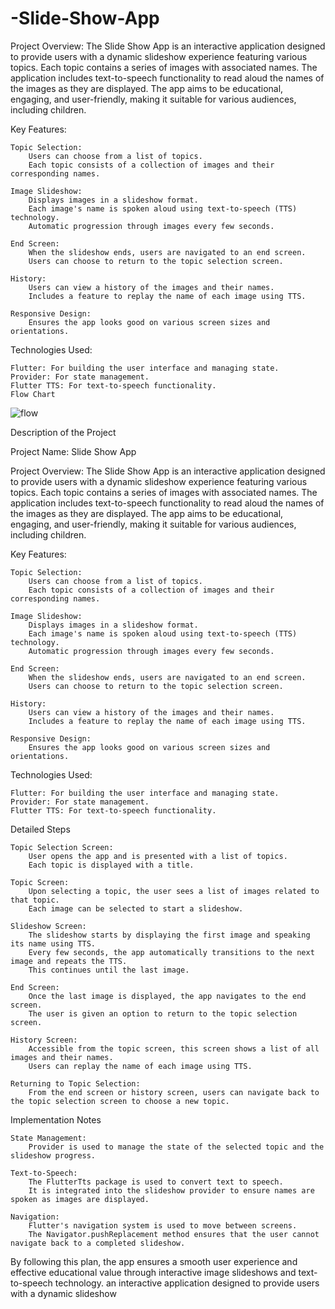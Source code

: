 # -Slide-Show-App

Project Overview:
The Slide Show App is an interactive application designed to provide users with a dynamic slideshow experience featuring various topics. Each topic contains a series of images with associated names. The application includes text-to-speech functionality to read aloud the names of the images as they are displayed. The app aims to be educational, engaging, and user-friendly, making it suitable for various audiences, including children.

Key Features:

    Topic Selection:
        Users can choose from a list of topics.
        Each topic consists of a collection of images and their corresponding names.

    Image Slideshow:
        Displays images in a slideshow format.
        Each image's name is spoken aloud using text-to-speech (TTS) technology.
        Automatic progression through images every few seconds.

    End Screen:
        When the slideshow ends, users are navigated to an end screen.
        Users can choose to return to the topic selection screen.

    History:
        Users can view a history of the images and their names.
        Includes a feature to replay the name of each image using TTS.

    Responsive Design:
        Ensures the app looks good on various screen sizes and orientations.

Technologies Used:

    Flutter: For building the user interface and managing state.
    Provider: For state management.
    Flutter TTS: For text-to-speech functionality.
    Flow Chart

 
![flow](https://github.com/kalimaty/-Slide-Show-App/assets/105967966/cc30ba90-ed1e-420a-ab8d-fdb4f1fc3042)

Description of the Project

Project Name: Slide Show App

Project Overview:
The Slide Show App is an interactive application designed to provide users with a dynamic slideshow experience featuring various topics. Each topic contains a series of images with associated names. The application includes text-to-speech functionality to read aloud the names of the images as they are displayed. The app aims to be educational, engaging, and user-friendly, making it suitable for various audiences, including children.

Key Features:

    Topic Selection:
        Users can choose from a list of topics.
        Each topic consists of a collection of images and their corresponding names.

    Image Slideshow:
        Displays images in a slideshow format.
        Each image's name is spoken aloud using text-to-speech (TTS) technology.
        Automatic progression through images every few seconds.

    End Screen:
        When the slideshow ends, users are navigated to an end screen.
        Users can choose to return to the topic selection screen.

    History:
        Users can view a history of the images and their names.
        Includes a feature to replay the name of each image using TTS.

    Responsive Design:
        Ensures the app looks good on various screen sizes and orientations.

Technologies Used:

    Flutter: For building the user interface and managing state.
    Provider: For state management.
    Flutter TTS: For text-to-speech functionality.

 



Detailed Steps

    Topic Selection Screen:
        User opens the app and is presented with a list of topics.
        Each topic is displayed with a title.

    Topic Screen:
        Upon selecting a topic, the user sees a list of images related to that topic.
        Each image can be selected to start a slideshow.

    Slideshow Screen:
        The slideshow starts by displaying the first image and speaking its name using TTS.
        Every few seconds, the app automatically transitions to the next image and repeats the TTS.
        This continues until the last image.

    End Screen:
        Once the last image is displayed, the app navigates to the end screen.
        The user is given an option to return to the topic selection screen.

    History Screen:
        Accessible from the topic screen, this screen shows a list of all images and their names.
        Users can replay the name of each image using TTS.

    Returning to Topic Selection:
        From the end screen or history screen, users can navigate back to the topic selection screen to choose a new topic.

Implementation Notes

    State Management:
        Provider is used to manage the state of the selected topic and the slideshow progress.

    Text-to-Speech:
        The FlutterTts package is used to convert text to speech.
        It is integrated into the slideshow provider to ensure names are spoken as images are displayed.

    Navigation:
        Flutter's navigation system is used to move between screens.
        The Navigator.pushReplacement method ensures that the user cannot navigate back to a completed slideshow.

By following this plan, the app ensures a smooth user experience and effective educational value through interactive image slideshows and text-to-speech technology.
an interactive application designed to provide users with a dynamic slideshow 
